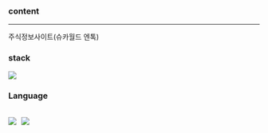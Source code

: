 ### content
---
주식정보사이트(슈카월드 엔톡)

### stack
<img src="https://img.shields.io/badge/Django-092E20?&logo=Django&logoColor=white">


### Language
<img src="https://img.shields.io/badge/HTML5-E34F26?&logo=HTML5&logoColor=white">&nbsp;&nbsp;<img src="https://img.shields.io/badge/Python-3776AB?&logo=Python&logoColor=white">
---
